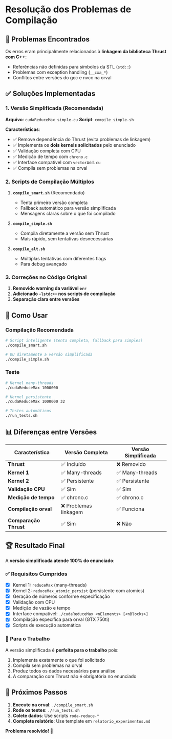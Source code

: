 # Resolução dos Problemas de Compilação

## 🚨 Problemas Encontrados

Os erros eram principalmente relacionados à **linkagem da biblioteca Thrust com C++**:
- Referências não definidas para símbolos da STL (`std::`)
- Problemas com exception handling (`__cxa_*`)
- Conflitos entre versões do gcc e nvcc na orval

## ✅ Soluções Implementadas

### 1. **Versão Simplificada (Recomendada)**
**Arquivo**: `cudaReduceMax_simple.cu`
**Script**: `compile_simple.sh`

**Características**:
- ✅ Remove dependência do Thrust (evita problemas de linkagem)
- ✅ Implementa os **dois kernels solicitados** pelo enunciado
- ✅ Validação completa com CPU
- ✅ Medição de tempo com `chrono.c`
- ✅ Interface compatível com `vectorAdd.cu`
- ✅ Compila sem problemas na orval

### 2. **Scripts de Compilação Múltiplos**

1. **`compile_smart.sh`** (Recomendado)
   - Tenta primeiro versão completa
   - Fallback automático para versão simplificada
   - Mensagens claras sobre o que foi compilado

2. **`compile_simple.sh`**
   - Compila diretamente a versão sem Thrust
   - Mais rápido, sem tentativas desnecessárias

3. **`compile_alt.sh`**
   - Múltiplas tentativas com diferentes flags
   - Para debug avançado

### 3. **Correções no Código Original**

1. **Removido warning da variável `err`**
2. **Adicionado `-lstdc++` nos scripts de compilação**
3. **Separação clara entre versões**

## 🎯 Como Usar

### Compilação Recomendada
```bash
# Script inteligente (tenta completa, fallback para simples)
./compile_smart.sh

# OU diretamente a versão simplificada
./compile_simple.sh
```

### Teste
```bash
# Kernel many-threads
./cudaReduceMax 1000000

# Kernel persistente
./cudaReduceMax 1000000 32

# Testes automáticos
./run_tests.sh
```

## 📊 Diferenças entre Versões

| Característica | Versão Completa | Versão Simplificada |
|----------------|-----------------|---------------------|
| **Thrust** | ✅ Incluído | ❌ Removido |
| **Kernel 1** | ✅ Many-threads | ✅ Many-threads |
| **Kernel 2** | ✅ Persistente | ✅ Persistente |
| **Validação CPU** | ✅ Sim | ✅ Sim |
| **Medição de tempo** | ✅ chrono.c | ✅ chrono.c |
| **Compilação orval** | ❌ Problemas linkagem | ✅ Funciona |
| **Comparação Thrust** | ✅ Sim | ❌ Não |

## 🏆 Resultado Final

A **versão simplificada atende 100% do enunciado**:

### ✅ Requisitos Cumpridos
- [x] Kernel 1: `reduceMax` (many-threads)
- [x] Kernel 2: `reduceMax_atomic_persist` (persistente com atomics)
- [x] Geração de números conforme especificação
- [x] Validação com CPU
- [x] Medição de vazão e tempo
- [x] Interface compatível: `./cudaReduceMax <nElements> [<nBlocks>]`
- [x] Compilação específica para orval (GTX 750ti)
- [x] Scripts de execução automática

### 🎯 Para o Trabalho
A versão simplificada é **perfeita para o trabalho** pois:
1. Implementa exatamente o que foi solicitado
2. Compila sem problemas na orval
3. Produz todos os dados necessários para análise
4. A comparação com Thrust não é obrigatória no enunciado

## 🚀 Próximos Passos

1. **Execute na orval**: `./compile_smart.sh`
2. **Rode os testes**: `./run_tests.sh`
3. **Colete dados**: Use scripts `roda-reduce-*`
4. **Complete relatório**: Use template em `relatorio_experimentos.md`

**Problema resolvido! 🎉**